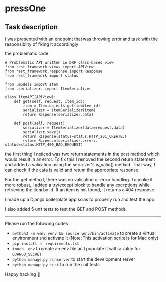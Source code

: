 # pressOne

## Task description

I was presented with an endpoint that was throwing error and task with the responsiblity of fixing it accordingly

the problematic code
```
# Problematic API written in DRF class-based view
from rest_framework.views import APIView
from rest_framework.response import Response
from rest_framework import status

from .models import Item
from .serializers import ItemSerializer

class ItemAPI(APIView):
    def get(self, request, item_id):
        item = Item.objects.get(id=item_id)
        serializer = ItemSerializer(item)
        return Response(serializer.data)

    def post(self, request):
        serializer = ItemSerializer(data=request.data)
        serializer.save()
        return Response(status=status.HTTP_201_CREATED)
        return Response(serializer.errors, status=status.HTTP_400_BAD_REQUEST)
```

the first thing I noticed was two return statements in the post method which would result in an error. To fix this I removed the second return statement and added a validation using the serializer's is_valid() method. That way, I can check if the data is valid and return the appropriate response.

For the get method, there was no validation or error handling. To make it more robust, I added a try/except block to handle any exceptions while retrieving the item by id. If an item is not found, it returns a 404 response.


I made up a Django boilerplate app so as to properly run and test the app.

I also added 5 unit tests to test the GET and POST methods.

___

Please run the following codes
* `python3 -m venv venv && source venv/bin/activate` to create a virtual environment and activate it (Note: This activation script is for Mac only)
* `pip install -r requirments.txt` 
* `touch .env` to create an env file and populate it with a value for `DJANGO_SECRET`
* `python manage.py runserver` to start the development server
* `python manage.py test` to run the unit tests


Happy hacking 🎉